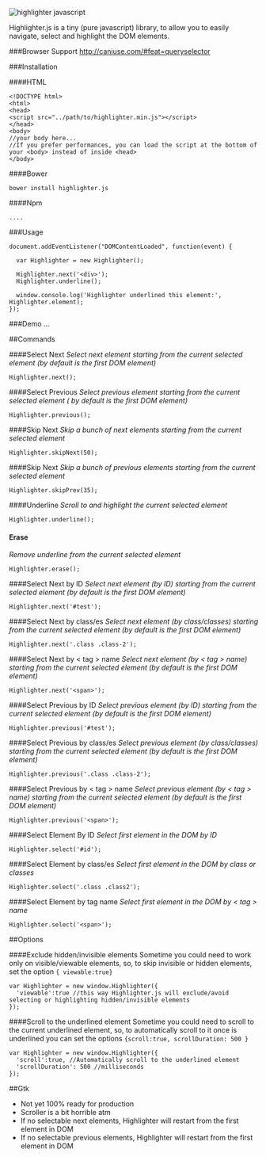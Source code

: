 ![highlighter javascript ](http://i.imgur.com/XmHz6mj.png)


Highlighter.js is a tiny (pure javascript) library, to allow you to easily navigate, select and highlight the DOM elements.

###Browser Support
http://caniuse.com/#feat=queryselector

###Installation

####HTML
```
<!DOCTYPE html>
<html>
<head>
<script src="../path/to/highlighter.min.js"></script>
</head>
<body>
//your body here...
//If you prefer performances, you can load the script at the bottom of your <body> instead of inside <head>
</body>
```
####Bower
```
bower install highlighter.js
```

####Npm
```
....
```

###Usage
```
document.addEventListener("DOMContentLoaded", function(event) {

  var Highlighter = new Highlighter();

  Highlighter.next('<div>');
  Highlighter.underline();

  window.console.log('Highlighter underlined this element:', Highlighter.element);
});
```
###Demo ...

##Commands

####Select Next
_Select next element starting from the current selected element (by default is the first DOM element)_
```
Highlighter.next();
```

####Select Previous
_Select previous element starting from the current selected element ( by default is the first DOM element)_
```
Highlighter.previous();
```
####Skip Next
_Skip a bunch of next elements starting from the current selected element_
```
Highlighter.skipNext(50);
```

####Skip Next
_Skip a bunch of previous elements starting from the current selected element_
```
Highlighter.skipPrev(35);
```

####Underline
_Scroll to and highlight the current selected element_
```
Highlighter.underline();
```

#### Erase
_Remove underline from the current selected element_
```
Highlighter.erase();
```

####Select Next by ID
_Select next element (by ID) starting from the current selected element (by default is the first DOM element)_
```
Highlighter.next('#test');
```

####Select Next by class/es
_Select next element (by class/classes) starting from the current selected element (by default is the first DOM element)_
```
Highlighter.next('.class .class-2');
```
####Select Next by < tag > name
_Select next element (by < tag > name) starting from the current selected element (by default is the first DOM element)_
```
Highlighter.next('<span>');
```

####Select Previous by ID
_Select previous element (by ID) starting from the current selected element (by default is the first DOM element)_
```
Highlighter.previous('#test');
```

####Select Previous by class/es
_Select previous element (by class/classes) starting from the current selected element (by default is the first DOM element)_
```
Highlighter.previous('.class .class-2');
```
####Select Previous by < tag > name
_Select previous element (by < tag > name) starting from the current selected element (by default is the first DOM element)_
```
Highlighter.previous('<span>');
```

####Select Element By ID
_Select first element in the DOM by ID_
```
Highlighter.select('#id');
```
####Select Element by class/es
_Select first element in the DOM by class or classes_
```
Highlighter.select('.class .class2');
```
####Select Element by tag name
_Select first element in the DOM by < tag > name_
```
Highlighter.select('<span>');
```
##Options

####Exclude hidden/invisible elements
Sometime you could need to work only on visible/viewable elements, so, to skip invisible or hidden elements, set the option ```{ viewable:true}```

```
var Highlighter = new window.Highlighter({
  'viewable':true //this way Highlighter.js will exclude/avoid selecting or highlighting hidden/invisible elements
});
```

####Scroll to the underlined element
Sometime you could need to scroll to the current underlined element, so, to automatically scroll to it once is underlined you can set the options ```{scroll:true, scrollDuration: 500 }```
```
var Highlighter = new window.Highlighter({
  'scroll':true, //Automatically scroll to the underlined element
  'scrollDuration': 500 //milliseconds
});
```

##Gtk
- Not yet 100% ready for production
- Scroller is a bit horrible atm
- If no selectable next elements, Highlighter will restart from the first element in DOM
- If no selectable previous elements, Highlighter will restart from the first element in DOM
